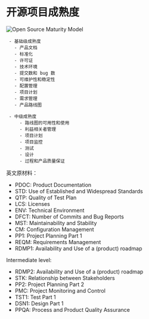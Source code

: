 # 开源项目成熟度

![Open Source Maturity Model](https://en.wikipedia.org/wiki/OpenSource_Maturity_Model)

```maturity
 - 基础级成熟度
   - 产品文档
   - 标准化
   - 许可证
   - 技术环境
   - 提交数和 bug 数
   - 可维护性和稳定性
   - 配置管理
   - 项目计划
   - 需求管理
   - 产品路线图
```

```maturity
 - 中级成熟度
     - 路线图的可用性和使用
     - 利益相关者管理
     - 项目计划
     - 项目监控
     - 测试
     - 设计
     - 过程和产品质量保证
```

英文原材料：

- PDOC: Product Documentation
- STD: Use of Established and Widespread Standards
- QTP: Quality of Test Plan
- LCS: Licenses
- ENV: Technical Environment
- DFCT: Number of Commits and Bug Reports
- MST: Maintainability and Stability
- CM: Configuration Management
- PP1: Project Planning Part 1
- REQM: Requirements Management
- RDMP1: Availability and Use of a (product) roadmap

Intermediate level:

- RDMP2: Availability and Use of a (product) roadmap
- STK: Relationship between Stakeholders
- PP2: Project Planning Part 2
- PMC: Project Monitoring and Control
- TST1: Test Part 1
- DSN1: Design Part 1
- PPQA: Process and Product Quality Assurance
